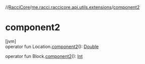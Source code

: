 //[RacciCore](../../index.md)/[me.racci.raccicore.api.utils.extensions](index.md)/[component2](component2.md)

# component2

[jvm]\
operator fun Location.[component2](component2.md)(): [Double](https://kotlinlang.org/api/latest/jvm/stdlib/kotlin/-double/index.html)

operator fun Block.[component2](component2.md)(): [Int](https://kotlinlang.org/api/latest/jvm/stdlib/kotlin/-int/index.html)
